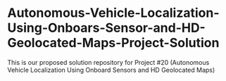 # Autonomous-Vehicle-Localization-Using-Onboars-Sensor-and-HD-Geolocated-Maps-Project-Solution
This is our proposed solution repository for Project #20 (Autonomous Vehicle Localization Using Onboard Sensors and HD Geolocated Maps)  
